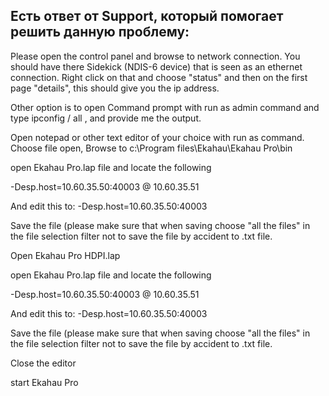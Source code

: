 ## Есть ответ от Support, который помогает решить данную проблему:

Please open the control panel and browse to network connection. You should have there Sidekick (NDIS-6 device) that is seen as an ethernet connection. Right click on that and choose "status" and then on the first page "details", this should give you the ip address. 

Other option is to open Command prompt with run as admin command and type ipconfig / all , and provide me the output.

Open notepad or other text editor of your choice with run as command. 
Choose file open, 
Browse to c:\Program files\Ekahau\Ekahau Pro\bin

open Ekahau Pro.lap file and locate the following

-Desp.host=10.60.35.50:40003 @ 10.60.35.51

And edit this to:
-Desp.host=10.60.35.50:40003

Save the file (please make sure that when saving choose "all the files" in the file selection filter not to save the file by accident to .txt file. 

Open Ekahau Pro HDPI.lap

open Ekahau Pro.lap file and locate the following

-Desp.host=10.60.35.50:40003 @ 10.60.35.51

And edit this to:
-Desp.host=10.60.35.50:40003

Save the file (please make sure that when saving choose "all the files" in the file selection filter not to save the file by accident to .txt file. 

Close the editor

start Ekahau Pro
